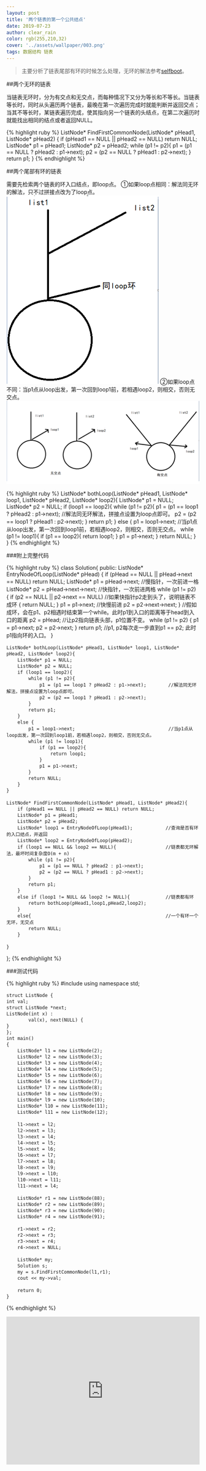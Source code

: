 ```yaml
---
layout: post
title: '两个链表的第一个公共结点'
date: 2019-07-23
author: clear_rain
color: rgb(255,210,32)
cover: '../assets/wallpaper/003.png'
tags: 数据结构 链表
---
```


> 主要分析了链表尾部有环的时候怎么处理，无环的解法参考[selfboot](https://www.nowcoder.com/questionTerminal/6ab1d9a29e88450685099d45c9e31e46?toCommentId=116487)。

##两个无环的链表

当链表无环时，分为有交点和无交点，而每种情况下又分为等长和不等长。当链表等长时，同时从头遍历两个链表，最晚在第一次遍历完成时就能判断并返回交点；当其不等长时，某链表遍历完成，使其指向另一个链表的头结点，在第二次遍历时就能找出相同的结点或者返回NULL。

{% highlight ruby %}
	ListNode* FindFirstCommonNode(ListNode* pHead1, ListNode* pHead2)
	{
		if (pHead1 == NULL || pHead2 == NULL) return NULL;
		ListNode* p1 = pHead1;
		ListNode* p2 = pHead2;
		while (p1 != p2){
			p1 = (p1 == NULL ? pHead2 : p1->next);
			p2 = (p2 == NULL ? pHead1 : p2->next);
		}
		return p1;
	}
{% endhighlight %}

##两个尾部有环的链表

需要先检索两个链表的环入口结点，即loop点。
①如果loop点相同：解法同无环的解法，只不过拼接点改为了loop点。
![同Loop](../assets/post/oneloop.png)
②如果loop点不同：当p1点从loop出发，第一次回到loop1前，若相遇loop2，则相交，否则无交点。
![不同Loop](../assets/post/twoloop.png)

{% highlight ruby %}
	ListNode* bothLoop(ListNode* pHead1, ListNode* loop1, ListNode* pHead2, ListNode* loop2){
		ListNode* p1 = NULL;
		ListNode* p2 = NULL;
		if (loop1 == loop2){
			while (p1 != p2){
				p1 = (p1 == loop1 ? pHead2 : p1->next);        //解法同无环解法，拼接点设置为loop点即可。
				p2 = (p2 == loop1 ? pHead1 : p2->next);
			}
			return p1;
		}
		else {
			p1 = loop1->next;                                  //当p1点从loop出发，第一次回到loop1前，若相遇loop2，则相交，否则无交点。
			while (p1 != loop1){
				if (p1 == loop2){
					return loop1;
				}
				p1 = p1->next;
			}
			return NULL;
		}
	}
{% endhighlight %}

###附上完整代码

{% highlight ruby %}
class Solution{
public:
	ListNode* EntryNodeOfLoop(ListNode* pHead)
	{
		if (pHead == NULL || pHead->next == NULL)
			return NULL;
		ListNode* p1 = pHead->next;                  //慢指针，一次前进一格
		ListNode* p2 = pHead->next->next;			 //快指针，一次前进两格
		while (p1 != p2)
		{
			if (p2 == NULL || p2->next == NULL)      //如果快指针p2走到头了，说明链表不成环
			{
				return NULL;
			}
			p1 = p1->next;                           //快慢前进
			p2 = p2->next->next;
		}                                            //假如成环，会在p1、p2相遇时结束第一个while。此时p1到入口的距离等于head到入口的距离
		p2 = pHead;                                  //让p2指向链表头部，p1位置不变。
		while (p1 != p2)
		{
			p1 = p1->next;
			p2 = p2->next;
		}
		return p1;                                   //p1, p2每次走一步直到p1 == p2; 此时p1指向环的入口。
	}

	ListNode* bothLoop(ListNode* pHead1, ListNode* loop1, ListNode* pHead2, ListNode* loop2){
		ListNode* p1 = NULL;
		ListNode* p2 = NULL;
		if (loop1 == loop2){
			while (p1 != p2){
				p1 = (p1 == loop1 ? pHead2 : p1->next);        //解法同无环解法，拼接点设置为loop点即可。
				p2 = (p2 == loop1 ? pHead1 : p2->next);
			}
			return p1;
		}
		else {
			p1 = loop1->next;                                  //当p1点从loop出发，第一次回到loop1前，若相遇loop2，则相交，否则无交点。
			while (p1 != loop1){
				if (p1 == loop2){
					return loop1;
				}
				p1 = p1->next;
			}
			return NULL;
		}
	}

	ListNode* FindFirstCommonNode(ListNode* pHead1, ListNode* pHead2){
		if (pHead1 == NULL || pHead2 == NULL) return NULL;
		ListNode* p1 = pHead1;
		ListNode* p2 = pHead2;
		ListNode* loop1 = EntryNodeOfLoop(pHead1);            //查询是否有环的入口结点，并返回
		ListNode* loop2 = EntryNodeOfLoop(pHead2);
		if (loop1 == NULL && loop2 == NULL){                  //链表都无环解法，最坏时间复杂度O(m + n)
			while (p1 != p2){
				p1 = (p1 == NULL ? pHead2 : p1->next);
				p2 = (p2 == NULL ? pHead1 : p2->next);
			}
			return p1;
		}
		else if (loop1 != NULL && loop2 != NULL){             //链表都有环
			return bothLoop(pHead1,loop1,pHead2,loop2);
		}
		else{                                                 //一个有环一个无环，无交点
			return NULL;
		}

	}
};
{% endhighlight %}


###测试代码

{% highlight ruby %}
	#include <iostream>
	using namespace std;
	
	struct ListNode {
	int val;
	struct ListNode *next;
	ListNode(int x) :
			val(x), next(NULL) {
	}
	};	
	int main()
	{
		ListNode* l1 = new ListNode(2);
		ListNode* l2 = new ListNode(3);
		ListNode* l3 = new ListNode(4);
		ListNode* l4 = new ListNode(5);
		ListNode* l5 = new ListNode(6);
		ListNode* l6 = new ListNode(7);
		ListNode* l7 = new ListNode(8);
		ListNode* l8 = new ListNode(9);
		ListNode* l9 = new ListNode(10);
		ListNode* l10 = new ListNode(11);
		ListNode* l11 = new ListNode(12);
	
		l1->next = l2;
		l2->next = l3;
		l3->next = l4;
		l4->next = l5;
		l5->next = l6;
		l6->next = l7;
		l7->next = l8;
		l8->next = l9;
		l9->next = l10;
		l10->next = l11;
		l11->next = l4;
	
		ListNode* r1 = new ListNode(88);
		ListNode* r2 = new ListNode(89);
		ListNode* r3 = new ListNode(90);
		ListNode* r4 = new ListNode(91);
	
		r1->next = r2;
		r2->next = r3;
		r3->next = r4;
		r4->next = NULL;
	
		ListNode* my;
		Solution s;
		my = s.FindFirstCommonNode(l1,r1);
		cout << my->val;

		return 0;
	}
{% endhighlight %}

<iframe type="text/html" width="100%" height="385" src="http://www.youtube.com/embed/gfmjMWjn-Xg" frameborder="0"></iframe>
